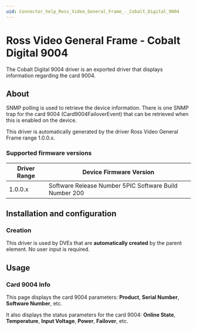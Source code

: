 ```yaml
---
uid: Connector_help_Ross_Video_General_Frame_-_Cobalt_Digital_9004
---
```


# Ross Video General Frame - Cobalt Digital 9004

The Cobalt Digital 9004 driver is an exported driver that displays information regarding the card 9004.

## About

SNMP polling is used to retrieve the device information. There is one SNMP trap for the card 9004 (Card9004FailoverEvent) that can be retrieved when this is enabled on the device.

This driver is automatically generated by the driver Ross Video General Frame range 1.0.0.x.

### Supported firmware versions

| **Driver Range** | **Device Firmware Version**                            |
|------------------|--------------------------------------------------------|
| 1.0.0.x          | Software Release Number 5PIC Software Build Number 200 |

## Installation and configuration

### Creation

This driver is used by DVEs that are **automatically created** by the parent element. No user input is required.

## Usage

### Card 9004 Info

This page displays the card 9004 parameters: **Product**, **Serial Number**, **Software Number**, etc.

It also displays the status parameters for the card 9004: **Online State**, **Temperature**, **Input Voltage**, **Power**, **Failover**, etc.
